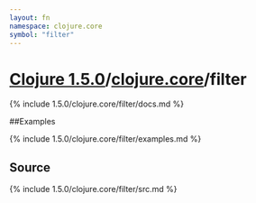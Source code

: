 ```yaml
---
layout: fn
namespace: clojure.core
symbol: "filter"
---
```


# [Clojure 1.5.0](../../)/[clojure.core](../)/filter

{% include 1.5.0/clojure.core/filter/docs.md %}

##Examples

{% include 1.5.0/clojure.core/filter/examples.md %}
## Source
{% include 1.5.0/clojure.core/filter/src.md %}

